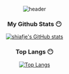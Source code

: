 

<div align="center">
 
![header](https://capsule-render.vercel.app/api?type=cylinder&color=auto&height=100&section=header&text=Hello!%20I'm%20Sehyun&fontSize=40&animation=fadeIn)


 
 
 
 
 

<h3 align="center"> My Github Stats 😶</h3>

[![shiafje's GitHub stats](https://github-readme-stats.vercel.app/api?username=shofjablas&hide_title=true&show_icons=true&include_all_commits=true&disable_animations=true&theme=swift)](https://github.com/shofjablas/github-readme-stats)

  <h3 align="center"> Top Langs 😶</h3>
  
  [![Top Langs](https://github-readme-stats.vercel.app/api/top-langs/?username=shofjablas&layout=compact)](https://github.com/shofjablas/github-readme-stats)
</div>



<!--
**shofjablas/shofjablas** is a ✨ _special_ ✨ repository because its `README.md` (this file) appears on your GitHub profile.

Here are some ideas to get you started:

- 🔭 I’m currently working on ...
- 🌱 I’m currently learning ...
- 👯 I’m looking to collaborate on ...
- 🤔 I’m looking for help with ...
- 💬 Ask me about ...
- 📫 How to reach me: ...
- 😄 Pronouns: ...
- ⚡ Fun fact: ...
-->
